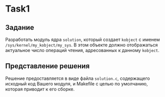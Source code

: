 # Task1

## Задание

Разработать модуль ядра `solution`, который создает `kobject` с именем `/sys/kernel/my_kobject/my_sys`. В этом объекте должно отображаться актуальное число операций чтения, адресованных к данному `kobject`.

## Представление решения

Решение предоставляется в виде файла `solution.c`, содержащего исходный код Вашего модуля, и Makefile с целью по умолчанию, которая приводит к его сборке.
